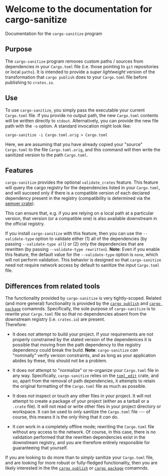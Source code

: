# Welcome to the documentation for cargo-sanitize

Documentation for the `cargo-sanitize` program 

## Purpose

The `cargo-sanitize` program removes custom paths / sources from dependencies in your `Cargo.toml` file 
(i.e. those pointing to `git` repositories or local `paths`).  It is intended to provide a _super lightweight_ 
version of the transformation that `cargo publish` does to your `Cargo.toml` file before publishing to 
`crates.io`.

## Use

To use `cargo-sanitize`, you simply pass the executable your current `Cargo.toml` file.  If you provide no 
output path, the new `Cargo.toml` contents will be written directly to `stdout`.  Alternatively, you can 
provide the new file path with the `-o` option.  A standard invocation might look like:

```
cargo-sanitize -i Cargo.toml.orig > Cargo.toml
```

Here, we are assuming that you have already copied your "source" `Cargo.toml` to the file `Cargo.toml.orig`, and 
this command will then write the sanitized version to the path `Cargo.toml`.

## Features

`cargo-sanitize` provides the optional `validate_crates` feature.  This feature will query the cargo registry for
the dependencies listed in your `Cargo.toml`, and will succeed only if there is a compatible version of each 
declared dependency present in the registry (compatibility is determined via the [semver crate](https://crates.io/crates/semver)).

This can ensure that, e.g. if you are relying on a local path at a particular version, that version (or a compatible one) 
is also available downstream in the official registry.  

If you install `cargo-sanitize` with this feature, then you can use the `--validate-type` option to validate either 
(1) all of the dependencies (by passing `--validate-type all`) or (2) only the dependencies that are rewritten 
(by passing `--validate-type rewritten`).  **Note**: Even if you enable this feature, the default value for the 
`--validate-type` option is `none`, which will not perform validation.  This behavior is designed so that `cargo-sanitize`
need not require network access by default to sanitize the input `Cargo.toml` file.


## Differences from related tools

The functionality provided by `cargo-sanitize` is very tightly-scoped.  Related (and more general) functionality is provided by 
the [`cargo publish`](https://doc.rust-lang.org/cargo/commands/cargo-publish.html) and [`cargo package`](https://doc.rust-lang.org/cargo/commands/cargo-package.html) comamnds. 
Specifically, the sole purpose of `cargo-sanitize` is to rewrite your `Cargo.toml` file so that no dependencies absent from the downstream registry (i.e. `crates.io`) are present.  
Therefore:

  - It does *not* attempt to build your project. If your requirements are not properly constrained by the stated version of the dependenices it is 
  possible that moving from the path dependency to the registry dependency could break the build.  **Note**: `cargo-sanitize` _can_
  "nominally" verify version constraints, and as long as your application abides by these, this should not be a problem.

  - It does *not* attempt to "normalize" or re-organize your `Cargo.toml` file in any way.  Specifically, `cargo-sanitize` relies
  on the [`toml_edit`](https://crates.io/crates/toml_edit) crate, and so, apart from the removal of path dependencies, it attempts to
  retain the original formatting of the `Cargo.toml` file as much as possible. 

  - It does *not* inspect or touch any other files in your project. It will not attempt to create a package of your project (either as a tarball or a `.crate` file).
  It will not read or write other files in your project directory or workspace.  It can be used to *only* sanitize the `Cargo.toml` file --- of course, this 
  means it is the only thing that it *can* do.

  - It *can* work in a completely offline mode; rewriting the `Cargo.toml` file without any access to the network.  Of course, in this case, there is 
  no validation performed that the rewritten dependencies exist in the downstream registry, and you are therefore entirely responsible for guaranteeing
  that yourself.

If you are looking to do more than to *simply* sanitize your `Cargo.toml` file, and are looking for more robust or fully-fledged functionality, 
then you are likely interested in the the [`cargo publish`](https://doc.rust-lang.org/cargo/commands/cargo-publish.html) or 
[`cargo package`](https://doc.rust-lang.org/cargo/commands/cargo-package.html) comamnds. 
